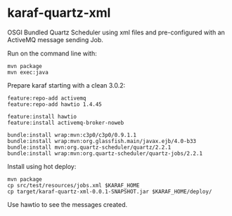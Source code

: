 # karaf-quartz-xml
OSGI Bundled Quartz Scheduler using xml files and pre-configured with an ActiveMQ message sending Job.

Run on the command line with:

    mvn package
    mvn exec:java

Prepare karaf starting with a clean 3.0.2:

    feature:repo-add activemq 
    feature:repo-add hawtio 1.4.45

    feature:install hawtio
    feature:install activemq-broker-noweb 

    bundle:install wrap:mvn:c3p0/c3p0/0.9.1.1
    bundle:install wrap:mvn:org.glassfish.main/javax.ejb/4.0-b33
    bundle:install mvn:org.quartz-scheduler/quartz/2.2.1
    bundle:install wrap:mvn:org.quartz-scheduler/quartz-jobs/2.2.1

Install using hot deploy:

    mvn package
    cp src/test/resources/jobs.xml $KARAF_HOME
    cp target/karaf-quartz-xml-0.0.1-SNAPSHOT.jar $KARAF_HOME/deploy/

Use hawtio to see the messages created.

